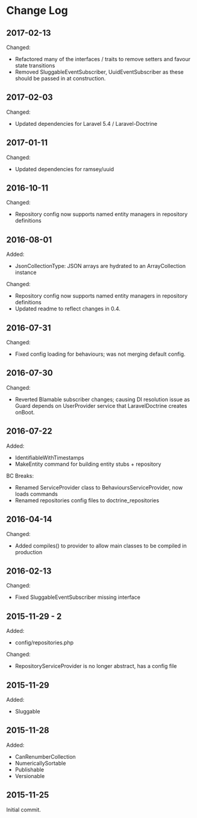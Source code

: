 Change Log
==========

2017-02-13
----------

Changed:

 * Refactored many of the interfaces / traits to remove setters and favour state transitions
 * Removed SluggableEventSubscriber, UuidEventSubscriber as these should be passed in at construction.

2017-02-03
----------

Changed:
 
 * Updated dependencies for Laravel 5.4 / Laravel-Doctrine 

2017-01-11
----------

Changed:

 * Updated dependencies for ramsey/uuid 

2016-10-11
----------

Changed:

 * Repository config now supports named entity managers in repository definitions

2016-08-01
----------

Added:

 * JsonCollectionType: JSON arrays are hydrated to an ArrayCollection instance
 
Changed:

 * Repository config now supports named entity managers in repository definitions
 * Updated readme to reflect changes in 0.4.
 
2016-07-31
----------

Changed:

 * Fixed config loading for behaviours; was not merging default config.

2016-07-30
----------

Changed:

 * Reverted Blamable subscriber changes; causing DI resolution issue as Guard
   depends on UserProvider service that LaravelDoctrine creates onBoot.

2016-07-22
----------

Added:

 * IdentifiableWithTimestamps
 * MakeEntity command for building entity stubs + repository
 
BC Breaks:

 * Renamed ServiceProvider class to BehavioursServiceProvider, now loads commands
 * Renamed repositories config files to doctrine_repositories

2016-04-14
----------

Changed:

 * Added compiles() to provider to allow main classes to be compiled in production

2016-02-13
----------

Changed:

 * Fixed SluggableEventSubscriber missing interface

2015-11-29 - 2
--------------

Added:

 * config/repositories.php

Changed:

 * RepositoryServiceProvider is no longer abstract, has a config file

2015-11-29
----------

Added:

 * Sluggable

2015-11-28
----------

Added:

 * CanRenumberCollection
 * NumericallySortable
 * Publishable
 * Versionable

2015-11-25
----------

Initial commit.
